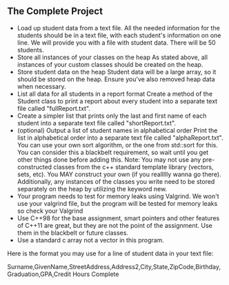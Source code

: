 ## The Complete Project ##
- Load up student data from a text file. All the needed information for the students should be in a text file, with each student's information on one line. We will provide you with a file with student data. There will be 50 students. 
- Store all instances of your classes on the heap As stated above, all instances of your custom classes should be created on the heap.
- Store student data on the heap Student data will be a large array, so it should be stored on the heap. Ensure you've also removed heap data when necessary.
- List all data for all students in a report format Create a method of the Student class to print a report about every student into a separate text file called "fullReport.txt".
- Create a simpler list that prints only the last and first name of each student into a separate text file called "shortReport.txt".
- (optional) Output a list of student names in alphabetical order Print the list in alphabetical order  into a separate text file called "alphaReport.txt". You can use your own sort algorithm, or the one from std::sort for this. You can consider this a blackbelt requirement, so wait until you get other things done before adding this.
Note: You may not use any pre-constructed classes from the c++ standard template library (vectors, sets, etc).  You MAY construct your own (if you reallllly wanna go there).  Additionally, any instances of the classes you write need to be stored separately on the heap by utilizing the keyword new.
- Your program needs to test for memory leaks using Valgrind. We won't use your valgrind file, but the program will be tested for memory leaks so check your Valgrind
- Use C++98 for the base assignment, smart pointers and other features of C++11 are great, but they are not the point of the assignment. Use them in the blackbelt or future classes.
- Use a standard c array not a vector in this program.

Here is the format you may use for a line of student data in your text file:

Surname,GivenName,StreetAddress,Address2,City,State,ZipCode,Birthday,Graduation,GPA,Credit Hours Complete
